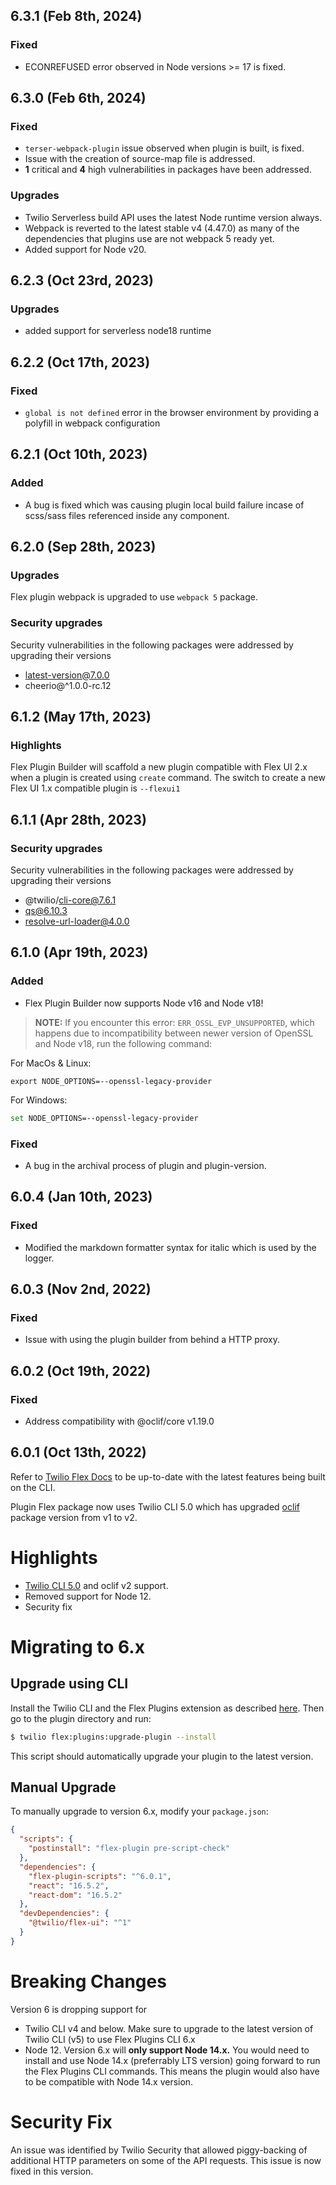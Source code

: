 ## 6.3.1 (Feb 8th, 2024)

### Fixed

- ECONREFUSED error observed in Node versions >= 17 is fixed.

## 6.3.0 (Feb 6th, 2024)

### Fixed

- `terser-webpack-plugin` issue observed when plugin is built, is fixed.
- Issue with the creation of source-map file is addressed.
- **1** critical and **4** high vulnerabilities in packages have been addressed.

### Upgrades
- Twilio Serverless build API uses the latest Node runtime version always.
- Webpack is reverted to the latest stable v4 (4.47.0) as many of the dependencies that plugins use are not webpack 5 ready yet.
- Added support for Node v20.

## 6.2.3 (Oct 23rd, 2023)

### Upgrades

- added support for serverless node18 runtime

## 6.2.2 (Oct 17th, 2023)

### Fixed

- `global is not defined` error in the browser environment by providing a polyfill in webpack configuration

## 6.2.1 (Oct 10th, 2023)

### Added

- A bug is fixed which was causing plugin local build failure incase of scss/sass files
  referenced inside any component.

## 6.2.0 (Sep 28th, 2023)

### Upgrades

Flex plugin webpack is upgraded to use `webpack 5` package.

### Security upgrades

Security vulnerabilities in the following packages were addressed by upgrading their versions

- latest-version@7.0.0
- cheerio@^1.0.0-rc.12

## 6.1.2 (May 17th, 2023)

### Highlights

Flex Plugin Builder will scaffold a new plugin compatible with Flex UI 2.x when a plugin is created using `create` command.
The switch to create a new Flex UI 1.x compatible plugin is `--flexui1`

## 6.1.1 (Apr 28th, 2023)

### Security upgrades

Security vulnerabilities in the following packages were addressed by upgrading their versions

- @twilio/cli-core@7.6.1
- qs@6.10.3
- resolve-url-loader@4.0.0

## 6.1.0 (Apr 19th, 2023)

### Added

- Flex Plugin Builder now supports Node v16 and Node v18!

> **NOTE:** If you encounter this error: `ERR_OSSL_EVP_UNSUPPORTED`, which happens due to incompatibility between newer version of OpenSSL and Node v18, run the following command:

For MacOs & Linux:

```shell
export NODE_OPTIONS=--openssl-legacy-provider
```

For Windows:

```bash
set NODE_OPTIONS=--openssl-legacy-provider
```

### Fixed

- A bug in the archival process of plugin and plugin-version.

## 6.0.4 (Jan 10th, 2023)

### Fixed

- Modified the markdown formatter syntax for italic which is used by the logger.

## 6.0.3 (Nov 2nd, 2022)

### Fixed

- Issue with using the plugin builder from behind a HTTP proxy.

## 6.0.2 (Oct 19th, 2022)

### Fixed

- Address compatibility with @oclif/core v1.19.0

## 6.0.1 (Oct 13th, 2022)

Refer to [Twilio Flex Docs](https://www.twilio.com/docs/flex/developer/plugins/cli) to be up-to-date with the latest features being built on the CLI.

Plugin Flex package now uses Twilio CLI 5.0 which has upgraded [oclif](https://github.com/oclif/oclif) package version from v1 to v2.

# Highlights

- [Twilio CLI 5.0](https://github.com/twilio/twilio-cli) and oclif v2 support.
- Removed support for Node 12.
- Security fix

# Migrating to 6.x

## Upgrade using CLI

Install the Twilio CLI and the Flex Plugins extension as described [here](https://www.twilio.com/docs/flex/developer/plugins/cli). Then go to the plugin directory and run:

```bash
$ twilio flex:plugins:upgrade-plugin --install
```

This script should automatically upgrade your plugin to the latest version.

## Manual Upgrade

To manually upgrade to version 6.x, modify your `package.json`:

```json
{
  "scripts": {
    "postinstall": "flex-plugin pre-script-check"
  },
  "dependencies": {
    "flex-plugin-scripts": "^6.0.1",
    "react": "16.5.2",
    "react-dom": "16.5.2"
  },
  "devDependencies": {
    "@twilio/flex-ui": "^1"
  }
}
```

# Breaking Changes

Version 6 is dropping support for

- Twilio CLI v4 and below. Make sure to upgrade to the latest version of Twilio CLI (v5) to use Flex Plugins CLI 6.x
- Node 12. Version 6.x will **only support Node 14.x.** You would need to install and use Node 14.x (preferrably LTS version) going forward to run the Flex Plugins CLI commands. This means the plugin would also have to be compatible with Node 14.x version.

# Security Fix

An issue was identified by Twilio Security that allowed piggy-backing of additional HTTP parameters on some of the API requests. This issue is now fixed in this version.
